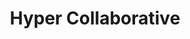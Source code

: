 ---
title: "Hyper Collaborative" 
collaborativeImg1: "/images/resources/transo-hyper-collaborative-blog1.jpg"
collaborativeH: "Hyper-Collaborative Business Processes in the Wake of a Pandemic"
collaborativeP1: "Logistics aims to achieve seamless connectivity between constituent processes. Supply Chain Processes have always been labor-intensive, especially in inventory management (handling, inspection), production, and shipping. However, as social distancing has become the norm due to the current pandemic, businesses have been forced to reevaluate their processes to adapt."
collaborativeH1: "Effect of Restrictions on Supply of Goods"
collaborativeP2: "As social distancing becomes the new norm, warehouses take a major hit in inventory. Staffing restrictions have reduced the amount of inventory that can be handled at any given point in time. This has reduced the amount of material moving out of warehouses and into production lines, inadvertently causing delays in fulfilling orders. Delayed orders are further exacerbated by shipping delays due to restrictions placed on the movement of goods and transport. This causes supply to further be pushed back, causing a rise in prices. As prices rise, demand for the goods is affected, thus, inadvertently affecting demand planning that businesses may have done. The current pandemic has been one that has hit companies out of the blue and has crippled many small businesses."
collaborativeH2: "Building a Business Ecosystem"
collaborativeP3: "The supply chain has benefitted from advances in technology. By opening up distribution, wholesale and retail markets, connecting them has been effective in reducing costs. This has allowed for the integration of business processes. No more are manufacturing, distribution, and markets separate entities. Rather, each of these is integrated into the supply chain."
collaborativeP4: "Technologies such as the internet of things and computer vision have given way to automated manufacturing and computer-based inspection processes. This system allows for lower staffing at any production line, greater control over manufacturing and inventory, brings down administrative delays, and prevents compromises in business processes. Even in the event of a compromise, a technological system can sift through process logs and establish a cause for such compromise. Moreover, distribution networks and retail benefit from such partnerships by instantly regulating supply in the wake of any assignable cause for a reduction in demand."
collaborativeP5: "As supply chain models increasingly become collaborative, forming strategic supplier partnerships, markets ultimately improve, with newer suppliers joining in. Recognizing the shift to manufacturing in India and schemes such as Make in India, there is ample scope for manufacturers to restructure their processes and adopt increasingly collaborative ecosystems."
collaborativeH3: "Digital Infrastructure for a Hyper-Collaborative Environment"
collaborativeP6: "The advantage of building a digital ecosystem is that it does not require a complete restructuring of business processes, rather, it acts as an extension to existing infrastructure, allowing for comprehensive cloud monitoring and control. This enables businesses to interface with each other and seamlessly make an integrated supply chain, all the way downstream from the manufacturer to the market. This monitoring is effectively real-time, allowing for greater flexibility and control in all processes. This way, human interaction is reduced and cost savings can occur due to a reduction in administrative processes and management."
collaborativeH4: "Adapting to Government Regulations"
collaborativeP7: "The current situation has seen government regulations related to travel and staffing change over the months, to take steps to allow for social distancing. Changes have been made to the documentation and approval process for carrying out business. This affects production since such processes have been established in keeping with policies that were mostly offline or paper-based."
collaborativeP8: "With the advent of digital solutions to verification, approvals, and transactions, requisite reports and documents can be printed instantaneously at any location. This allows any stakeholder in the business access to such documents, should they need to evaluate the current status and make critical business decisions. Important documents, such as e-passes, shipping orders, and approval certificates can be accessed instantly, which can be shown for verification purposes and these can be digitally signed as proof of authenticity."
collaborativeH5: "How Online Documentation can Push for Better Communication"
collaborativeP9: "As documents can be accessed online by all stakeholders, there is no hassle of archives and no need for staffing for organization and retrieval of data. This push for access to online documents also means that the system is much more secure since encryption helps for unauthorized access. This is especially relevant for manufacturing sectors that have gone digital and use IOT based processes for control. Any unauthorized change in databases may cause severe production inconsistencies and cripple businesses. Also, in the transport sector, government documents can be evaluated at a distance and can be shared using systems like near field communication. This is similar to systems like FasTag, where RFID chips are used to determine access control at checkpoints."
collaborativeH6: "The Move to a Transparent and Open Market- A Hyper-Collaborative Business Model"
collaborativeP10: "Supply chain processes have integrated process planning and manufacturing operations. The move to a digital ecosystem can benefit businesses that rely on manual processes for inventory, distribution, and transport. The current pandemic may have caused tighter restrictions on the movement of goods and preventive measures like social distancing may mean fewer persons in factories. With the right technological infrastructure, businesses can remotely control their processes. By integrating their processes to the cloud, they benefit from the real-time feedback and control. By moving distribution and markets to a digital model, businesses benefit from increased transparency and can compete better in the market."
collaborativeP11: "These measures ultimately benefit all the stakeholders, right from the supplier to retailers and finally the consumers, who can get a wider variety of products and can benefit from increased competition."
---